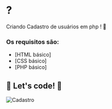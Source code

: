 # ? 

Criando Cadastro de usuários em php ! 🤩

### Os requisitos são:

* [HTML básico]
* [CSS básico]
* [PHP básico]

## 🚀 Let's code! 🚀

<img src="C:\xampp\htdocs\cadastro\img git\tela1.JPG" alt="Cadastro"/>

